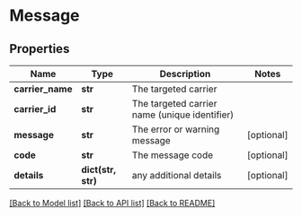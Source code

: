 # Message

## Properties
Name | Type | Description | Notes
------------ | ------------- | ------------- | -------------
**carrier_name** | **str** | The targeted carrier | 
**carrier_id** | **str** | The targeted carrier name (unique identifier) | 
**message** | **str** | The error or warning message | [optional] 
**code** | **str** | The message code | [optional] 
**details** | **dict(str, str)** | any additional details | [optional] 

[[Back to Model list]](../README.md#documentation-for-models) [[Back to API list]](../README.md#documentation-for-api-endpoints) [[Back to README]](../README.md)

